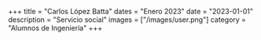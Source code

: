 +++
title = "Carlos López Batta"
dates = "Enero 2023"
date = "2023-01-01"
description = "Servicio social"
images = ["/images/user.png"]
category = "Alumnos de Ingeniería"
+++
